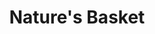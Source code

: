 ---
title: "Nature's Basket"
url: /mumbai/natures-basket-kavi-ram-basakhetre-road/
shop: supermarket
---